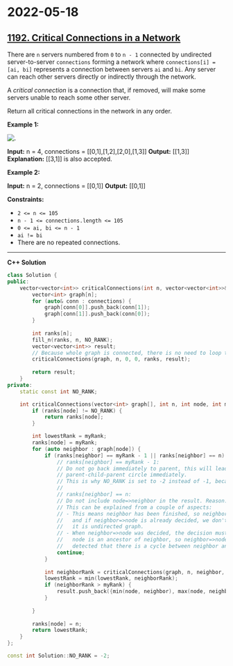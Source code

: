 # 2022-05-18

## [1192. Critical Connections in a Network](https://leetcode.com/problems/critical-connections-in-a-network/)

There are `n` servers numbered from `0` to `n - 1` connected by undirected server-to-server `connections` forming a network where `connections[i] = [ai, bi]` represents a connection between servers `ai` and `bi`. Any server can reach other servers directly or indirectly through the network.

A _critical connection_ is a connection that, if removed, will make some servers unable to reach some other server.

Return all critical connections in the network in any order.

**Example 1:**

![.](https://assets.leetcode.com/uploads/2019/09/03/1537_ex1_2.png)

**Input:** n = 4, connections = \[\[0,1\],\[1,2\],\[2,0\],\[1,3\]\]
**Output:** \[\[1,3\]\]
**Explanation:** \[\[3,1\]\] is also accepted.

**Example 2:**

**Input:** n = 2, connections = \[\[0,1\]\]
**Output:** \[\[0,1\]\]

**Constraints:**

- `2 <= n <= 105`
- `n - 1 <= connections.length <= 105`
- `0 <= ai, bi <= n - 1`
- `ai != bi`
- There are no repeated connections.

---

**C++ Solution**

```c++
class Solution {
public:
    vector<vector<int>> criticalConnections(int n, vector<vector<int>>& connections) {
        vector<int> graph[n];
        for (auto& conn : connections) {
            graph[conn[0]].push_back(conn[1]);
            graph[conn[1]].push_back(conn[0]);
        }
        
        int ranks[n];
        fill_n(ranks, n, NO_RANK);
        vector<vector<int>> result;
        // Because whole graph is connected, there is no need to loop through every node.
        criticalConnections(graph, n, 0, 0, ranks, result);        
        
        return result;
    }
private:
    static const int NO_RANK;

    int criticalConnections(vector<int> graph[], int n, int node, int myRank, int ranks[], vector<vector<int>>& result) {
        if (ranks[node] != NO_RANK) {
            return ranks[node];
        }

        int lowestRank = myRank;
        ranks[node] = myRank;
        for (auto neighbor : graph[node]) {
            if (ranks[neighbor] == myRank - 1 || ranks[neighbor] == n) {
                // ranks[neighbor] == myRank - 1:
                // Do not go back immediately to parent, this will lead to
                // parent-child-parent circle immediately.
                // This is why NO_RANK is set to -2 instead of -1, because the first node of a recursion has myRank 0.
                //
                // ranks[neighbor] == n:
                // Do not include node=>neighbor in the result. Reason:
                // This can be explained from a couple of aspects:
                // - This means neighbor has been finished, so neighbor=>node has been decided before neighbor is finished,
                //   and if neighbor=>node is already decided, we don't need to make a decision on node=>neighbor because
                //   it is undirected graph.
                // - When neighbor=>node was decided, the decision must be "not include it in the result", because
                //   node is an ancestor of neighbor, so neighbor=>node is a back edge, meaning at that time it already
                //   detected that there is a cycle between neighbor and node, so that edge would not be included in the result.
                continue;
            }
            
            int neighborRank = criticalConnections(graph, n, neighbor, myRank + 1, ranks, result);
            lowestRank = min(lowestRank, neighborRank);
            if (neighborRank > myRank) {
                result.push_back({min(node, neighbor), max(node, neighbor)});
            }
            
        }
        
        ranks[node] = n;
        return lowestRank;
    }
};

const int Solution::NO_RANK = -2;
```
